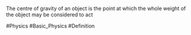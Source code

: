 The centre of gravity of an object is the point at which the whole weight of the object may be considered to act

#Physics #Basic_Physics #Definition